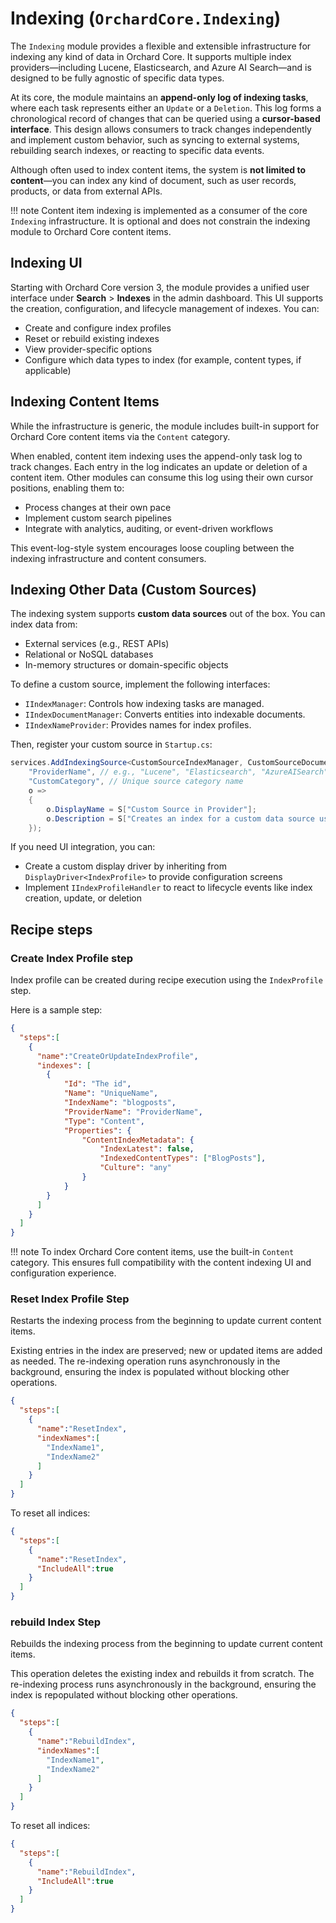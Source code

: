# Indexing (`OrchardCore.Indexing`)

The `Indexing` module provides a flexible and extensible infrastructure for indexing any kind of data in Orchard Core. It supports multiple index providers—including Lucene, Elasticsearch, and Azure AI Search—and is designed to be fully agnostic of specific data types.

At its core, the module maintains an **append-only log of indexing tasks**, where each task represents either an `Update` or a `Deletion`. This log forms a chronological record of changes that can be queried using a **cursor-based interface**. This design allows consumers to track changes independently and implement custom behavior, such as syncing to external systems, rebuilding search indexes, or reacting to specific data events.

Although often used to index content items, the system is **not limited to content**—you can index any kind of document, such as user records, products, or data from external APIs.

!!! note
    Content item indexing is implemented as a consumer of the core `Indexing` infrastructure. It is optional and does not constrain the indexing module to Orchard Core content items.

## Indexing UI

Starting with Orchard Core version 3, the module provides a unified user interface under **Search** > **Indexes** in the admin dashboard. This UI supports the creation, configuration, and lifecycle management of indexes. You can:

* Create and configure index profiles
* Reset or rebuild existing indexes
* View provider-specific options
* Configure which data types to index (for example, content types, if applicable)

## Indexing Content Items

While the infrastructure is generic, the module includes built-in support for Orchard Core content items via the `Content` category.

When enabled, content item indexing uses the append-only task log to track changes. Each entry in the log indicates an update or deletion of a content item. Other modules can consume this log using their own cursor positions, enabling them to:

* Process changes at their own pace
* Implement custom search pipelines
* Integrate with analytics, auditing, or event-driven workflows

This event-log-style system encourages loose coupling between the indexing infrastructure and content consumers.

## Indexing Other Data (Custom Sources)

The indexing system supports **custom data sources** out of the box. You can index data from:

* External services (e.g., REST APIs)
* Relational or NoSQL databases
* In-memory structures or domain-specific objects

To define a custom source, implement the following interfaces:

* `IIndexManager`: Controls how indexing tasks are managed.
* `IIndexDocumentManager`: Converts entities into indexable documents.
* `IIndexNameProvider`: Provides names for index profiles.

Then, register your custom source in `Startup.cs`:

```csharp
services.AddIndexingSource<CustomSourceIndexManager, CustomSourceDocumentIndexManager, CustomSourceIndexNameProvider>(
    "ProviderName", // e.g., "Lucene", "Elasticsearch", "AzureAISearch"
    "CustomCategory", // Unique source category name
    o =>
    {
        o.DisplayName = S["Custom Source in Provider"];
        o.Description = S["Creates an index for a custom data source using the selected provider."];
    });
```

If you need UI integration, you can:

* Create a custom display driver by inheriting from `DisplayDriver<IndexProfile>` to provide configuration screens
* Implement `IIndexProfileHandler` to react to lifecycle events like index creation, update, or deletion

## Recipe steps

### Create Index Profile step

Index profile can be created during recipe execution using the `IndexProfile` step.

Here is a sample step:

```json
{
  "steps":[
    {
      "name":"CreateOrUpdateIndexProfile",
      "indexes": [
	    {
		    "Id": "The id",
		    "Name": "UniqueName",
            "IndexName": "blogposts",
		    "ProviderName": "ProviderName",
		    "Type": "Content",
		    "Properties": {
			    "ContentIndexMetadata": {
				    "IndexLatest": false,
				    "IndexedContentTypes": ["BlogPosts"],
				    "Culture": "any"
			    }
		    }
	    }
      ]
    }
  ]
}
```

!!! note
    To index Orchard Core content items, use the built-in `Content` category. This ensures full compatibility with the content indexing UI and configuration experience.

### Reset Index Profile Step

Restarts the indexing process from the beginning to update current content items.

Existing entries in the index are preserved; new or updated items are added as needed. The re-indexing operation runs asynchronously in the background, ensuring the index is populated without blocking other operations.

```json
{
  "steps":[
    {
      "name":"ResetIndex",
      "indexNames":[
        "IndexName1",
        "IndexName2"
      ]
    }
  ]
}
```

To reset all indices:

```json
{
  "steps":[
    {
      "name":"ResetIndex",
      "IncludeAll":true
    }
  ]
}
```


### rebuild Index Step

Rebuilds the indexing process from the beginning to update current content items.

This operation deletes the existing index and rebuilds it from scratch. The re-indexing process runs asynchronously in the background, ensuring the index is repopulated without blocking other operations.

```json
{
  "steps":[
    {
      "name":"RebuildIndex",
      "indexNames":[
        "IndexName1",
        "IndexName2"
      ]
    }
  ]
}
```

To reset all indices:

```json
{
  "steps":[
    {
      "name":"RebuildIndex",
      "IncludeAll":true
    }
  ]
}
```
